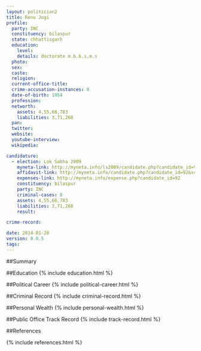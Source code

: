 ```yaml
---
layout: politician2
title: Renu Jogi
profile: 
  party: INC
  constituency: bilaspur
  state: chhattisgarh
  education: 
    level: 
    details: doctorate m.b.b.s,m.s
  photo: 
  sex: 
  caste: 
  religion: 
  current-office-title: 
  crime-accusation-instances: 0
  date-of-birth: 1954
  profession: 
  networth: 
    assets: 4,55,66,783
    liabilities: 3,71,268
  pan: 
  twitter: 
  website: 
  youtube-interview: 
  wikipedia: 

candidature: 
  - election: Lok Sabha 2009
    myneta-link: http://myneta.info/ls2009/candidate.php?candidate_id=92
    affidavit-link: http://myneta.info/candidate.php?candidate_id=92&scan=original
    expenses-link: http://myneta.info/expense.php?candidate_id=92
    constituency: bilaspur 
    party: INC
    criminal-cases: 0
    assets: 4,55,66,783
    liabilities: 3,71,268
    result:  

crime-record: 

date: 2014-01-28
version: 0.0.5
tags: 
---
```

##Summary


##Education
{% include education.html %}


##Political Career
{% include political-career.html %}


##Criminal Record
{% include criminal-record.html %}


##Personal Wealth
{% include personal-wealth.html %}


##Public Office Track Record
{% include track-record.html %}


##References


{% include references.html %}